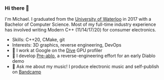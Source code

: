 ### Hi there 👋

I'm Michael. I graduated from the [University of Waterloo] in 2017 with a Bachelor of Computer Science. Most of my full-time industry experience has involved writing Modern C++ (11/14/17/20) for consumer electronics.

- Skills: C++20, CMake, git
- Interests: 3D graphics, reverse engineering, DevOps
- 🏢 I work at Google on the [Dive] GPU profiler
- 🔭 I develop [Pre-ablo], a reverse-engineering effort for an early Diablo demo
- 💬 Ask me about my music! I produce electronic music and self-publish on [Bandcamp]

[University of Waterloo]: https://uwaterloo.ca/
[Dive]: https://github.com/google/dive
[Pre-ablo]: https://github.com/footballhead/pre-ablo
[Bandcamp]: https://michaelhitchens.bandcamp.com
